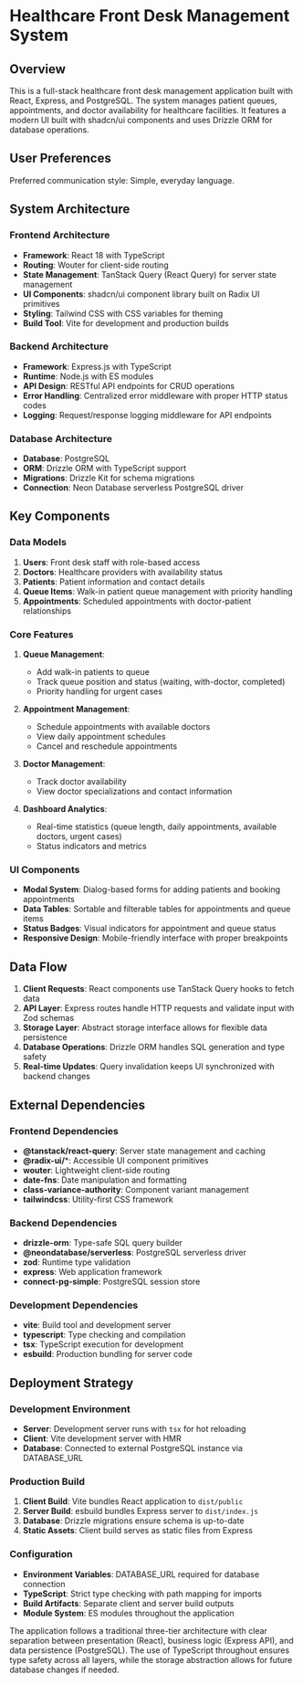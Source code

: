 # Healthcare Front Desk Management System

## Overview

This is a full-stack healthcare front desk management application built with React, Express, and PostgreSQL. The system manages patient queues, appointments, and doctor availability for healthcare facilities. It features a modern UI built with shadcn/ui components and uses Drizzle ORM for database operations.

## User Preferences

Preferred communication style: Simple, everyday language.

## System Architecture

### Frontend Architecture
- **Framework**: React 18 with TypeScript
- **Routing**: Wouter for client-side routing
- **State Management**: TanStack Query (React Query) for server state management
- **UI Components**: shadcn/ui component library built on Radix UI primitives
- **Styling**: Tailwind CSS with CSS variables for theming
- **Build Tool**: Vite for development and production builds

### Backend Architecture
- **Framework**: Express.js with TypeScript
- **Runtime**: Node.js with ES modules
- **API Design**: RESTful API endpoints for CRUD operations
- **Error Handling**: Centralized error middleware with proper HTTP status codes
- **Logging**: Request/response logging middleware for API endpoints

### Database Architecture
- **Database**: PostgreSQL
- **ORM**: Drizzle ORM with TypeScript support
- **Migrations**: Drizzle Kit for schema migrations
- **Connection**: Neon Database serverless PostgreSQL driver

## Key Components

### Data Models
1. **Users**: Front desk staff with role-based access
2. **Doctors**: Healthcare providers with availability status
3. **Patients**: Patient information and contact details
4. **Queue Items**: Walk-in patient queue management with priority handling
5. **Appointments**: Scheduled appointments with doctor-patient relationships

### Core Features
1. **Queue Management**: 
   - Add walk-in patients to queue
   - Track queue position and status (waiting, with-doctor, completed)
   - Priority handling for urgent cases
   
2. **Appointment Management**:
   - Schedule appointments with available doctors
   - View daily appointment schedules
   - Cancel and reschedule appointments
   
3. **Doctor Management**:
   - Track doctor availability
   - View doctor specializations and contact information
   
4. **Dashboard Analytics**:
   - Real-time statistics (queue length, daily appointments, available doctors, urgent cases)
   - Status indicators and metrics

### UI Components
- **Modal System**: Dialog-based forms for adding patients and booking appointments
- **Data Tables**: Sortable and filterable tables for appointments and queue items
- **Status Badges**: Visual indicators for appointment and queue status
- **Responsive Design**: Mobile-friendly interface with proper breakpoints

## Data Flow

1. **Client Requests**: React components use TanStack Query hooks to fetch data
2. **API Layer**: Express routes handle HTTP requests and validate input with Zod schemas
3. **Storage Layer**: Abstract storage interface allows for flexible data persistence
4. **Database Operations**: Drizzle ORM handles SQL generation and type safety
5. **Real-time Updates**: Query invalidation keeps UI synchronized with backend changes

## External Dependencies

### Frontend Dependencies
- **@tanstack/react-query**: Server state management and caching
- **@radix-ui/***: Accessible UI component primitives
- **wouter**: Lightweight client-side routing
- **date-fns**: Date manipulation and formatting
- **class-variance-authority**: Component variant management
- **tailwindcss**: Utility-first CSS framework

### Backend Dependencies
- **drizzle-orm**: Type-safe SQL query builder
- **@neondatabase/serverless**: PostgreSQL serverless driver
- **zod**: Runtime type validation
- **express**: Web application framework
- **connect-pg-simple**: PostgreSQL session store

### Development Dependencies
- **vite**: Build tool and development server
- **typescript**: Type checking and compilation
- **tsx**: TypeScript execution for development
- **esbuild**: Production bundling for server code

## Deployment Strategy

### Development Environment
- **Server**: Development server runs with `tsx` for hot reloading
- **Client**: Vite development server with HMR
- **Database**: Connected to external PostgreSQL instance via DATABASE_URL

### Production Build
1. **Client Build**: Vite bundles React application to `dist/public`
2. **Server Build**: esbuild bundles Express server to `dist/index.js`
3. **Database**: Drizzle migrations ensure schema is up-to-date
4. **Static Assets**: Client build serves as static files from Express

### Configuration
- **Environment Variables**: DATABASE_URL required for database connection
- **TypeScript**: Strict type checking with path mapping for imports
- **Build Artifacts**: Separate client and server build outputs
- **Module System**: ES modules throughout the application

The application follows a traditional three-tier architecture with clear separation between presentation (React), business logic (Express API), and data persistence (PostgreSQL). The use of TypeScript throughout ensures type safety across all layers, while the storage abstraction allows for future database changes if needed.